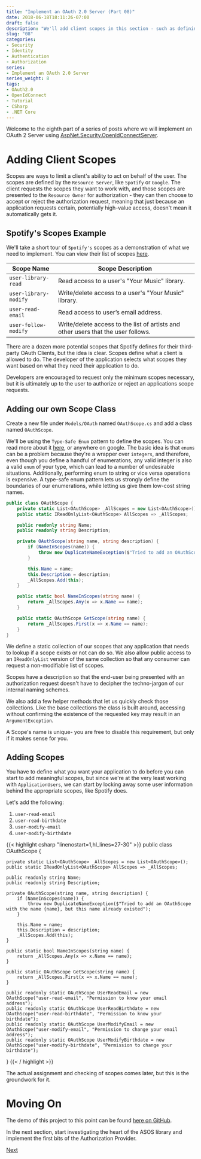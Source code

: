 ```yaml
---
title: "Implement an OAuth 2.0 Server (Part 08)"
date: 2018-06-18T18:11:26-07:00
draft: false
description: "We'll add client scopes in this section - such as defining what it takes to read user information like email or birthdate."
slug: "08"
categories: 
- Security
- Identity
- Authentication
- Authorization
series:
- Implement an OAuth 2.0 Server
series_weight: 8
tags:
- OAuth2.0
- OpenIdConnect
- Tutorial
- CSharp
- .NET Core
---
```


Welcome to the eighth part of a series of posts where we will implement an OAuth 2 Server using [AspNet.Security.OpenIdConnectServer](https://github.com/aspnet-contrib/AspNet.Security.OpenIdConnect.Server).


# Adding Client Scopes

Scopes are ways to limit a client's ability to act on behalf of the user. The scopes are defined by the `Resource Server`, like `Spotify` or `Google`. The client requests the scopes they want to work with, and those scopes are presented to the `Resource Owner` for authorization - they can then choose to accept or reject the authorization request, meaning that just because an application requests certain, potentially high-value access, doesn't mean it automatically gets it.


## Spotify's Scopes Example
We'll take a short tour of `Spotify's` scopes as a demonstration of what we need to implement. You can view their list of scopes [here](https://developer.spotify.com/documentation/general/guides/scopes/).

|Scope Name|Scope Description|
|-------------------|--------------------------|
|`user-library-read`|Read access to a user's "Your Music" library. |
|`user-library-modify`|Write/delete access to a user's "Your Music" library. |
|`user-read-email`|Read access to user’s email address.|
|`user-follow-modify`|Write/delete access to the list of artists and other users that the user follows. |

There are a dozen more potential scopes that Spotify defines for their third-party OAuth Clients, but the idea is clear. Scopes define what a client is allowed to do. The developer of the application selects what scopes they want based on what they need their application to do.

Developers are encouraged to request only the minimum scopes necessary, but it is ultimately up to the user to authorize or reject an applications scope requests. 


## Adding our own Scope Class

Create a new file under `Models/OAuth` named `OAuthScope.cs` and add a class named `OAuthScope`.

We'll be using the `Type-Safe Enum` pattern to define the scopes. You can read more about it [here](https://ardalis.com/enum-alternatives-in-c), or anywhere on google. The basic idea is that `enums` can be a problem because they're a wrapper over `integers`, and therefore, even though you define a handful of enumerations, any valid integer is also a valid `enum` of your type, which can lead to a number of undesirable situations. Additionally, performing enum to string or vice versa operations is expensive. A type-safe enum pattern lets us strongly define the boundaries of our enumerations, while letting us give them low-cost string names.

```csharp
public class OAuthScope {
    private static List<OAuthScope> _AllScopes = new List<OAuthScope>();
    public static IReadOnlyList<OAuthScope> AllScopes => _AllScopes;

    public readonly string Name;
    public readonly string Description;

    private OAuthScope(string name, string description) {
        if (NameInScopes(name)) {
            throw new DuplicateNameException($"Tried to add an OAuthScope with the name {name}, but this name already existed");
        }

        this.Name = name;
        this.Description = description;
        _AllScopes.Add(this);
    }

    public static bool NameInScopes(string name) {
        return _AllScopes.Any(x => x.Name == name);
    }

    public static OAuthScope GetScope(string name) {
        return _AllScopes.First(x => x.Name == name);
    }
}
```
We define a static collection of our scopes that any application that needs to lookup if a scope exists or not can do so. We also allow public access to an `IReadOnlyList` version of the same collection so that any consumer can request a non-modifiable list of scopes. 

Scopes have a description so that the end-user being presented with an authorization request doesn't have to decipher the techno-jargon of our internal naming schemes.

We also add a few helper methods that let us quickly check those collections. Like the base collections the class is built around, accessing without confirming the existence of the requested key may result in an `ArgumentException`. 

A Scope's name is unique- you are free to disable this requirement, but only if it makes sense for you. 
## Adding Scopes

You have to define what you want your application to do before you can start to add meaningful scopes, but since we're at the very least working with `ApplicationUsers`, we can start by locking away some user information behind the appropriate scopes, like Spotify does.

Let's add the following:  

1. `user-read-email`    
1. `user-read-birthdate`
1. `user-modify-email`
1. `user-modify-birthdate`


{{< highlight csharp "linenostart=1,hl_lines=27-30" >}}
public class OAuthScope {

    private static List<OAuthScope> _AllScopes = new List<OAuthScope>();
    public static IReadOnlyList<OAuthScope> AllScopes => _AllScopes;

    public readonly string Name;
    public readonly string Description;

    private OAuthScope(string name, string description) {
        if (NameInScopes(name)) {
            throw new DuplicateNameException($"Tried to add an OAuthScope with the name {name}, but this name already existed");
        }

        this.Name = name;
        this.Description = description;
        _AllScopes.Add(this);
    }

    public static bool NameInScopes(string name) {
        return _AllScopes.Any(x => x.Name == name);
    }

    public static OAuthScope GetScope(string name) {
        return _AllScopes.First(x => x.Name == name);
    }

    public readonly static OAuthScope UserReadEmail = new OAuthScope("user-read-email", "Permission to know your email address");
    public readonly static OAuthScope UserReadBirthdate = new OAuthScope("user-read-birthdate", "Permission to know your birthdate");
    public readonly static OAuthScope UserModifyEmail = new OAuthScope("user-modify-email", "Permission to change your email address");
    public readonly static OAuthScope UserModifyBirthdate = new OAuthScope("user-modify-birthdate", "Permission to change your birthdate");

}
{{< / highlight >}}

The actual assignment and checking of scopes comes later, but this is the groundwork for it.

# Moving On

The demo of this project to this point can be found [here on GitHub](https://github.com/0xNF/OAuthTutorial/tree/08-Scopes).

In the next section, start investigating the heart of the ASOS library and implement the first bits of the Authorization Provider.  

[Next](/posts/oauthserver/09)